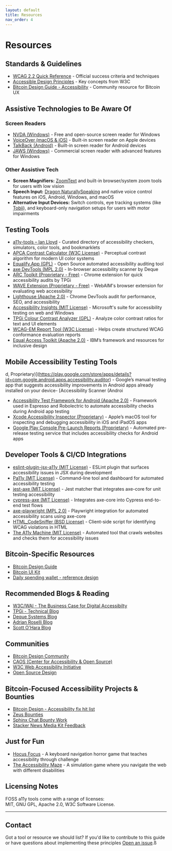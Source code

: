 ```yaml
---
layout: default
title: Resources
nav_order: 4
---
```


# Resources

## Standards & Guidelines

- [WCAG 2.2 Quick Reference](https://www.w3.org/WAI/WCAG22/quickref/) - Official success criteria and techniques
- [Accessible Design Principles](https://www.w3.org/WAI/fundamentals/accessibility-principles/) - Key concepts from W3C
- [Bitcoin Design Guide - Accessibility](https://bitcoin.design/guide/designing-products/accessibility/) - Community resource for Bitcoin UX

## Assistive Technologies to Be Aware Of

### Screen Readers

- [NVDA (Windows)](https://www.nvaccess.org/) - Free and open-source screen reader for Windows
- [VoiceOver (macOS & iOS)](https://support.apple.com/guide/iphone/turn-on-and-practice-voiceover-iph3e2e415f/ios) - Built-in screen reader on Apple devices
- [TalkBack (Android)](https://support.google.com/accessibility/android/answer/6007100) - Built-in screen reader for Android devices
- [JAWS (Windows)](https://www.freedomscientific.com/products/software/jaws/) - Commercial screen reader with advanced features for Windows


### Other Assistive Tech
- **Screen Magnifiers:** [ZoomText](https://www.zoomtext.com/) and built-in browser/system zoom tools for users with low vision
- **Speech Input:** [Dragon NaturallySpeaking](https://www.nuance.com/dragon.html) and native voice control features on iOS, Android, Windows, and macOS
- **Alternative Input Devices:** Switch controls, eye tracking systems (like [Tobii](https://www.tobii.com/)), and keyboard-only navigation setups for users with motor impairments


## Testing Tools

- [a11y-tools – Ian Lloyd](https://a11y-tools.com/) - Curated directory of accessibility checkers, simulators, color tools, and bookmarklets
- [APCA Contrast Calculator (W3C License)](https://github.com/Myndex) - Perceptual contrast algorithm for modern UI color systems
- [Equalify.App (GPL)](https://equalify.app) - Open Source automated accessibility auditing tool
- [axe DevTools (MPL 2.0)](https://www.deque.com/axe/) - In-browser accessibility scanner by Deque
- [ARC Toolkit (Proprietary - Free)](https://www.tpgi.com/arc-platform/arc-toolkit/) - Chrome extension for quick accessibility audits by TPGi
- [WAVE Extension (Proprietary - Free)](https://wave.webaim.org/extension/) - WebAIM's browser extension for evaluating web accessibility
- [Lighthouse (Apache 2.0)](https://developers.google.com/web/tools/lighthouse) - Chrome DevTools audit for performance, SEO, and accessibility
- [Accessibility Insights (MIT License)](https://accessibilityinsights.io/) - Microsoft's suite for accessibility testing on web and Windows
- [TPGi Colour Contrast Analyzer (GPL)](https://www.tpgi.com/color-contrast-checker/) - Analyze color contrast ratios for text and UI elements
- [WCAG-EM Report Tool (W3C License)](https://www.w3.org/WAI/eval/report-tool/) - Helps create structured WCAG conformance evaluation reports
- [Equal Access Toolkit (Apache 2.0)](https://www.ibm.com/able/toolkit) - IBM’s framework and resources for inclusive design


## Mobile Accessibility Testing Tools

d, Proprietary)](https://play.google.com/store/apps/details?id=com.google.android.apps.accessibility.auditor) - Google’s manual testing app that suggests accessibility improvements in Android apps already installed on your device- [Accessibility Scanner (Androi
- [Accessibility Test Framework for Android (Apache 2.0)](https://github.com/google/Accessibility-Test-Framework-for-Android) - Framework used in Espresso and Robolectric to automate accessibility checks during Android app testing
- [Xcode Accessibility Inspector (Proprietary)](https://developer.apple.com/documentation/accessibility/accessibility-inspector) - Apple’s macOS tool for inspecting and debugging accessibility in iOS and iPadOS apps
- [Google Play Console Pre-Launch Reports (Proprietary)](https://support.google.com/googleplay/android-developer/answer/7002270) - Automated pre-release testing service that includes accessibility checks for Android apps


## Developer Tools & CI/CD Integrations

- [eslint-plugin-jsx-a11y (MIT License)](https://www.npmjs.com/package/eslint-plugin-jsx-a11y) - ESLint plugin that surfaces accessibility issues in JSX during development
- [Pa11y (MIT License)](https://pa11y.org/) - Command-line tool and dashboard for automated accessibility testing
- [jest-axe (MIT License)](https://github.com/nickcolley/jest-axe) - Jest matcher that integrates axe-core for unit testing accessibility
- [cypress-axe (MIT License)](https://github.com/component-driven/cypress-axe) - Integrates axe-core into Cypress end-to-end test flows
- [axe-playwright (MPL 2.0)](https://github.com/abhinaba-ghosh/axe-playwright) - Playwright integration for automated accessibility scans using axe-core
- [HTML_CodeSniffer (BSD License)](https://squizlabs.github.io/HTML_CodeSniffer/) - Client-side script for identifying WCAG violations in HTML
- [The A11y Machine (MIT License)](https://github.com/liip/TheA11yMachine) - Automated tool that crawls websites and checks them for accessibility issues


## Bitcoin-Specific Resources

- [Bitcoin Design Guide](https://bitcoin.design/guide/)
- [Bitcoin UI Kit](https://www.figma.com/community/file/916680391812923706/bitcoin-ui-kit)
- [Daily spending wallet - reference design](https://bitcoin.design/guide/daily-spending-wallet/)

## Recommended Blogs & Reading

- [W3C/WAI - The Business Case for Digital Accessibilty](https://www.w3.org/WAI/business-case/)
- [TPGi - Technical Blog](https://www.tpgi.com/technical/)
- [Deque Systems Blog](https://www.deque.com/blog/)
- [Adrian Roselli Blog](https://adrianroselli.com/)
- [Scott O'Hara Blog](https://www.scottohara.me/)


## Communities

- [Bitcoin Design Community](https://bitcoin.design/join/)
- [CAOS (Center for Accessibility & Open Source)](https://caos.org/)
- [W3C Web Accessibility Initiative](https://www.w3.org/WAI/)
- [Open Source Design](https://opensourcedesign.net/)


## Bitcoin-Focused Accessibility Projects & Bounties

- [Bitcoin Design - Accessibility fix hit list](https://github.com/BitcoinDesign/Meta/issues/516)
- [Zeus Bounties](https://github.com/ZeusLN/zeus/blob/master/docs/Bounties.md#accessibility-fixes)
- [Sphinx Chat Bounty Work](https://github.com/stakwork/sphinx-tribes-frontend/issues/1040)
- [Stacker News Media Kit Feedback](https://github.com/stackernews/stacker.news/issues/1922)

## Just for Fun

- [Hocus Focus](https://jekyll-themes.com/hteumeuleu/hocus-focus) - A keyboard navigation horror game that teaches accessibility through challenge
- [The Accessibility Maze](https://games.de.torontomu.ca/amaze/#/) - A simulation game where you navigate the web with different disabilities


## Licensing Notes

FOSS a11y tools come with a range of licenses:  
MIT, GNU GPL, Apache 2.0, W3C Software License.

---

## Contact

Got a tool or resource we should list? If you'd like to contribute to this guide or have questions about implementing these principles [Open an issue](https://github.com/jason-me/bitcoin-universal-design/issues).ß